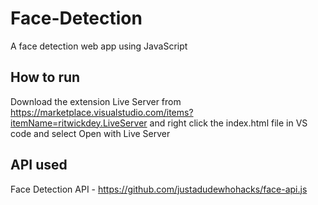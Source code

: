 # Face-Detection
A face detection web app using JavaScript

## How to run 
Download the extension Live Server from https://marketplace.visualstudio.com/items?itemName=ritwickdey.LiveServer and right click the index.html file in VS code and select Open with Live Server

## API used 
Face Detection API - https://github.com/justadudewhohacks/face-api.js
